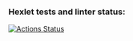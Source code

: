 ### Hexlet tests and linter status:
[![Actions Status](https://github.com/DariaKarpova3108/java-project-78/actions/workflows/hexlet-check.yml/badge.svg)](https://github.com/DariaKarpova3108/java-project-78/actions)